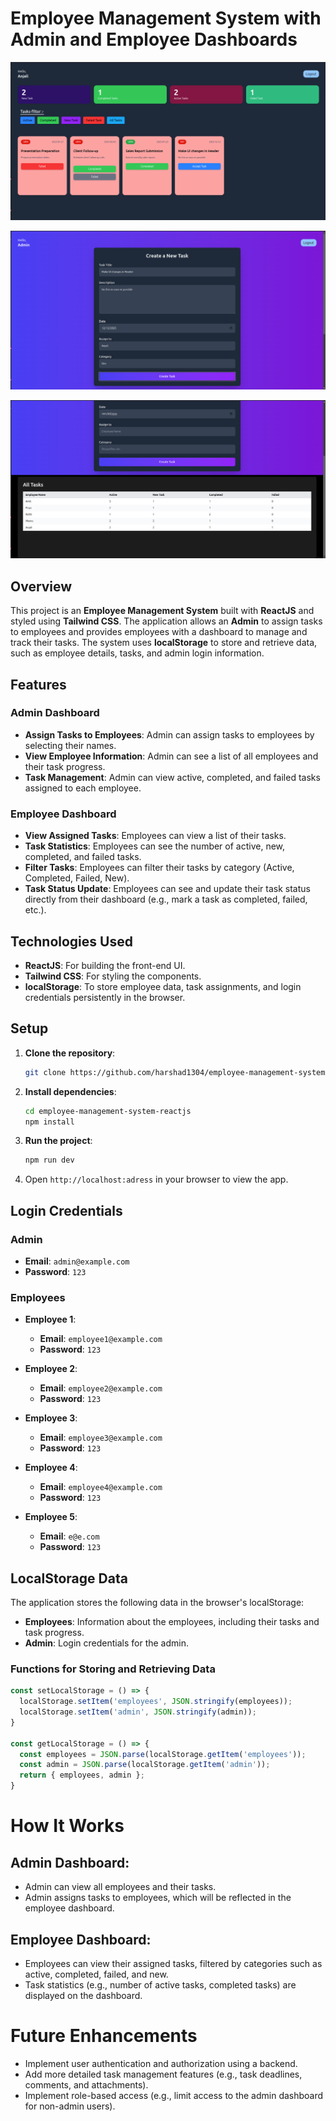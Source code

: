 # Employee Management System with Admin and Employee Dashboards

![Preview Image](/public/screenshots/employeeDashboard.png)

![Preview Image](/public/screenshots/adminDashboard.png)

![Preview Image](/public/screenshots/employeStatus.png)

## Overview
This project is an **Employee Management System** built with **ReactJS** and styled using **Tailwind CSS**. The application allows an **Admin** to assign tasks to employees and provides employees with a dashboard to manage and track their tasks. The system uses **localStorage** to store and retrieve data, such as employee details, tasks, and admin login information.

## Features

### Admin Dashboard
- **Assign Tasks to Employees**: Admin can assign tasks to employees by selecting their names.
- **View Employee Information**: Admin can see a list of all employees and their task progress.
- **Task Management**: Admin can view active, completed, and failed tasks assigned to each employee.

### Employee Dashboard
- **View Assigned Tasks**: Employees can view a list of their tasks.
- **Task Statistics**: Employees can see the number of active, new, completed, and failed tasks.
- **Filter Tasks**: Employees can filter their tasks by category (Active, Completed, Failed, New).
- **Task Status Update**: Employees can see and update their task status directly from their dashboard (e.g., mark a task as completed, failed, etc.).

## Technologies Used
- **ReactJS**: For building the front-end UI.
- **Tailwind CSS**: For styling the components.
- **localStorage**: To store employee data, task assignments, and login credentials persistently in the browser.

## Setup

1. **Clone the repository**:
    ```bash
    git clone https://github.com/harshad1304/employee-management-system-reactjs.git
    ```

2. **Install dependencies**:
    ```bash
    cd employee-management-system-reactjs
    npm install
    ```

3. **Run the project**:
    ```bash
    npm run dev
    ```

4. Open `http://localhost:adress` in your browser to view the app.

## Login Credentials

### Admin
- **Email**: `admin@example.com`
- **Password**: `123`

### Employees
- **Employee 1**:
  - **Email**: `employee1@example.com`
  - **Password**: `123`
  
- **Employee 2**:
  - **Email**: `employee2@example.com`
  - **Password**: `123`
  
- **Employee 3**:
  - **Email**: `employee3@example.com`
  - **Password**: `123`
  
- **Employee 4**:
  - **Email**: `employee4@example.com`
  - **Password**: `123`
  
- **Employee 5**:
  - **Email**: `e@e.com`
  - **Password**: `123`

## LocalStorage Data

The application stores the following data in the browser's localStorage:
- **Employees**: Information about the employees, including their tasks and task progress.
- **Admin**: Login credentials for the admin.

### Functions for Storing and Retrieving Data

```javascript
const setLocalStorage = () => {
  localStorage.setItem('employees', JSON.stringify(employees));
  localStorage.setItem('admin', JSON.stringify(admin));
}

const getLocalStorage = () => {
  const employees = JSON.parse(localStorage.getItem('employees'));
  const admin = JSON.parse(localStorage.getItem('admin'));
  return { employees, admin };
}
```
# How It Works

## Admin Dashboard:
- Admin can view all employees and their tasks.
- Admin assigns tasks to employees, which will be reflected in the employee dashboard.

## Employee Dashboard:
- Employees can view their assigned tasks, filtered by categories such as active, completed, failed, and new.
- Task statistics (e.g., number of active tasks, completed tasks) are displayed on the dashboard.

# Future Enhancements

- Implement user authentication and authorization using a backend.
- Add more detailed task management features (e.g., task deadlines, comments, and attachments).
- Implement role-based access (e.g., limit access to the admin dashboard for non-admin users).